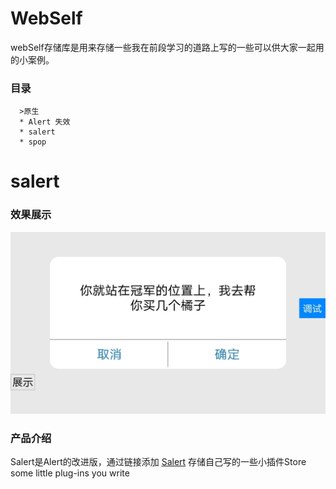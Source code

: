 # WebSelf
  webSelf存储库是用来存储一些我在前段学习的道路上写的一些可以供大家一起用的小案例。
### 目录
```
  >原生
  * Alert 失效
  * salert
  * spop
```
 # salert
 ### 效果展示
 ![效果图](Salert/IMG_20230619_104704.jpg "url")
 ### 产品介绍
  Salert是Alert的改进版，通过链接添加
  [Salert](https://github.com/Gshihao/WebSelf/tree/a16049dbe51d2990f047cf1a6d1feb6758d0cfce/Salert)
存储自己写的一些小插件Store some little plug-ins you write

